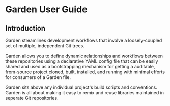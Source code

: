 # Garden User Guide

## Introduction

Garden streamlines development workflows that involve a loosely-coupled set of
multiple, independent Git trees.

Garden allows you to define dynamic relationships and workflows between these
repositories using a declarative YAML config file that can be easily shared
and used as a bootstrapping mechanism for getting a auditable, from-source
project cloned, built, installed, and running with minimal efforts for
consumers of a Garden file.

Garden sits above any individual project's build scripts and conventions.
Garden is all about making it easy to remix and reuse libraries maintained
in seperate Git repositories.
